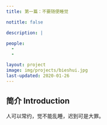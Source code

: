 ```yaml
---
title: 第一篇：不要随便睡觉

notitle: false

description: |

people:
  - 
  -

layout: project
image: img/projects/bieshui.jpg
last-updated: 2020-01-26
---
```


## 简介 Introduction

人可以常约，觉不能乱睡，迟到可是大罪。


